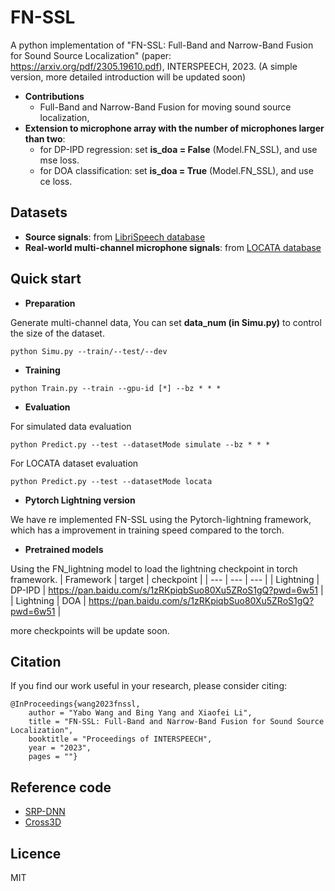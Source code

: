# FN-SSL
A python implementation of "FN-SSL: Full-Band and Narrow-Band Fusion for Sound Source Localization" (paper: https://arxiv.org/pdf/2305.19610.pdf), INTERSPEECH, 2023. (A simple version, more detailed introduction will be updated soon)

+ **Contributions** 
  - Full-Band and Narrow-Band Fusion for moving sound source localization,
+ **Extension to microphone array with the number of microphones larger than two**: 
  - for DP-IPD regression: set **is_doa = False** (Model.FN_SSL), and use mse loss. 
  - for DOA classification: set **is_doa = True** (Model.FN_SSL), and use ce loss.

## Datasets
+ **Source signals**: from <a href="http://www.openslr.org/12/" target="_blank">LibriSpeech database</a> 
+ **Real-world multi-channel microphone signals**: from <a href="https://www.locata.lms.tf.fau.de/datasets/" target="_blank">LOCATA database</a> 
  
## Quick start
+ **Preparation** 

Generate multi-channel data, You can set **data_num (in Simu.py)** to control the size of the dataset.
```
python Simu.py --train/--test/--dev
```
+ **Training**
```
python Train.py --train --gpu-id [*] --bz * * * 
```

+ **Evaluation** 
  
For simulated data evaluation
```
python Predict.py --test --datasetMode simulate --bz * * *
```
  
  For LOCATA dataset evaluation
 
```
python Predict.py --test --datasetMode locata
```
+ **Pytorch Lightning version**

We have re implemented FN-SSL using the Pytorch-lightning framework, which has a improvement in training speed compared to the torch.

+ **Pretrained models**

Using the FN_lightning model to load the lightning checkpoint in torch framework.
| Framework | target | checkpoint |
| --- | --- | --- |
| Lightning | DP-IPD | https://pan.baidu.com/s/1zRKpiqbSuo80Xu5ZRoS1gQ?pwd=6w51 |
| Lightning | DOA | https://pan.baidu.com/s/1zRKpiqbSuo80Xu5ZRoS1gQ?pwd=6w51 |

more checkpoints will be update soon.

## Citation
If you find our work useful in your research, please consider citing:
```
@InProceedings{wang2023fnssl,
    author = "Yabo Wang and Bing Yang and Xiaofei Li",
    title = "FN-SSL: Full-Band and Narrow-Band Fusion for Sound Source Localization",
    booktitle = "Proceedings of INTERSPEECH",
    year = "2023",
    pages = ""}
```

## Reference code 
- <a href="https://github.com/BingYang-20/SRP-DNN" target="_blank">SRP-DNN</a> 
- <a href="https://github.com/DavidDiazGuerra/Cross3D" target="_blank">Cross3D</a> 

## Licence
MIT


